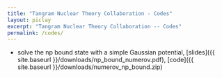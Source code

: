 ```yaml
---
title: "Tangram Nuclear Theory Collaboration - Codes"
layout: piclay
excerpt: "Tangram Nuclear Theory Collaboration -- Codes"
permalink: /codes/
---
```


* solve the np bound state with a simple Gaussian potential, [slides]({{ site.baseurl }}/downloads/np_bound_numerov.pdf), [code]({{ site.baseurl }}/downloads/numerov_np_bound.zip)
